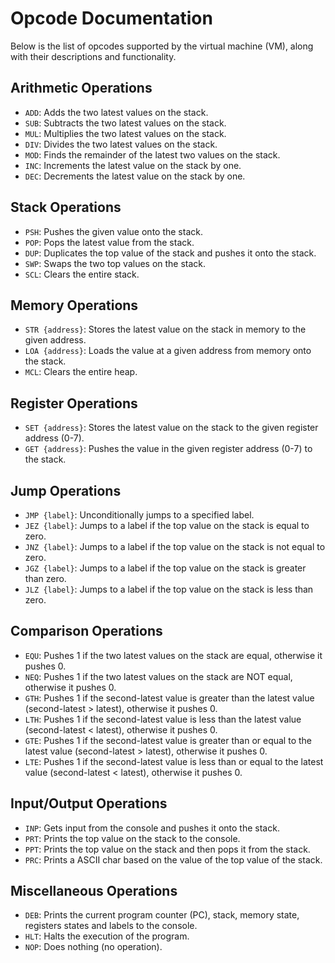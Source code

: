 Opcode Documentation
====================

Below is the list of opcodes supported by the virtual machine (VM), along with their descriptions and functionality.

Arithmetic Operations
---------------------

*   ```ADD```: Adds the two latest values on the stack.
*   ```SUB```: Subtracts the two latest values on the stack.
*   ```MUL```: Multiplies the two latest values on the stack.
*   ```DIV```: Divides the two latest values on the stack.
*   ```MOD```: Finds the remainder of the latest two values on the stack.
*   ```INC```: Increments the latest value on the stack by one.
*   ```DEC```: Decrements the latest value on the stack by one.

Stack Operations
---------------

*   ```PSH```: Pushes the given value onto the stack.
*   ```POP```: Pops the latest value from the stack.
*   ```DUP```: Duplicates the top value of the stack and pushes it onto the stack.
*   ```SWP```: Swaps the two top values on the stack.
*   ```SCL```: Clears the entire stack.

Memory Operations
---------------

*   ```STR {address}```: Stores the latest value on the stack in memory to the given address.
*   ```LOA {address}```: Loads the value at a given address from memory onto the stack.
*   ```MCL```: Clears the entire heap.

Register Operations
---------------

*   ```SET {address}```: Stores the latest value on the stack to the given register address (0-7).
*   ```GET {address}```: Pushes the value in the given register address (0-7) to the stack.

Jump Operations
---------------

*   ```JMP {label}```: Unconditionally jumps to a specified label.
*   ```JEZ {label}```: Jumps to a label if the top value on the stack is equal to zero.
*   ```JNZ {label}```: Jumps to a label if the top value on the stack is not equal to zero.
*   ```JGZ {label}```: Jumps to a label if the top value on the stack is greater than zero.
*   ```JLZ {label}```: Jumps to a label if the top value on the stack is less than zero.

Comparison Operations
----------------

*   ```EQU```: Pushes 1 if the two latest values on the stack are equal, otherwise it pushes 0.
*   ```NEQ```: Pushes 1 if the two latest values on the stack are NOT equal, otherwise it pushes 0.
*   ```GTH```: Pushes 1 if the second-latest value is greater than the latest value (second-latest > latest), otherwise it pushes 0.
*   ```LTH```: Pushes 1 if the second-latest value is less than the latest value (second-latest < latest), otherwise it pushes 0.
*   ```GTE```: Pushes 1 if the second-latest value is greater than or equal to the latest value (second-latest > latest), otherwise it pushes 0.
*   ```LTE```: Pushes 1 if the second-latest value is less than or equal to the latest value (second-latest < latest), otherwise it pushes 0.

Input/Output Operations
-----------------------

*   ```INP```: Gets input from the console and pushes it onto the stack.
*   ```PRT```: Prints the top value on the stack to the console.
*   ```PPT```: Prints the top value on the stack and then pops it from the stack.
*   ```PRC```: Prints a ASCII char based on the value of the top value of the stack.

Miscellaneous Operations
------------------------

*   ```DEB```: Prints the current program counter (PC), stack, memory state, registers states and labels to the console.
*   ```HLT```: Halts the execution of the program.
*   ```NOP```: Does nothing (no operation).